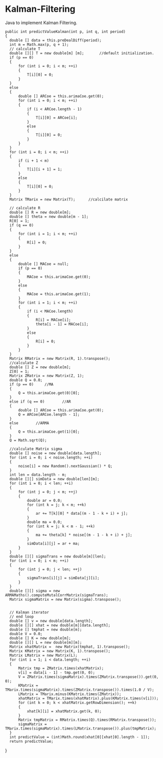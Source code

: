 # Kalman-Filtering
Java to implement Kalman Filtering.

    public int predictValueKalman(int p, int q, int period)
    {
      double [] data = this.preDealDiff(period);
      int m = Math.max(p, q + 1);
      // calculate T
      double [][] T = new double[m] [m];       //default initialization.
      if (p == 0)
      {
          for (int i = 0; i < m; ++i)
          {
              T[i][0] = 0;
          }
      }
      else
      {
          double [] ARCoe = this.arimaCoe.get(0);
          for (int i = 0; i < m; ++i)
          {
              if (i < ARCoe.length - 1)
              {
                  T[i][0] = ARCoe[i];
              }
              else
              {
                  T[i][0] = 0;
              }
          }
      }
      for (int i = 0; i < m; ++i)
      {
          if (i + 1 < m)
          {
              T[i][i + 1] = 1;
          }
          else
          {
              T[i][0] = 0;
          }
      }
      Matrix TMarix = new Matrix(T);      //calcilate matrix    
      
      // calculate R
      double [] R = new double[m];       
      double [] theta = new double[m - 1];
      R[0] = 1;
      if (q == 0)
      {
          for (int i = 1; i < m; ++i)
          {
              R[i] = 0;
          }
      }
      else
      {
          double [] MACoe = null;
          if (p == 0)
          {
              MACoe = this.arimaCoe.get(0);
          }
          else
          {
              MACoe = this.arimaCoe.get(1);
          }
          for (int i = 1; i < m; ++i)
          {
              if (i < MACoe.length)
              {
                  R[i] = MACoe[i];
                  theta[i - 1] = MACoe[i];
              }
              else
              {
                  R[i] = 0;
              }
          }
      }
      Matrix RMatrix = new Matrix(R, 1).transpose();
      //calculate Z
      double [] Z = new double[m];        
      Z[0] = 1;
      Matrix ZMatrix = new Matrix(Z, 1);
      double Q = 0.0;
      if (p == 0)     //MA
      {
          Q = this.arimaCoe.get(0)[0];
      }
      else if (q == 0)        //AR
      {
          double [] ARCoe = this.arimaCoe.get(0);
          Q = ARCoe[ARCoe.length - 1];
      }
      else        //ARMA
      {
          Q = this.arimaCoe.get(1)[0];
      }
      Q = Math.sqrt(Q);
      
      //calculate Matrix sigma
      double [] noise = new double[data.length];
      for (int i = 0; i < noise.length; ++i)
      {
          noise[i] = new Random().nextGaussian() * Q;
      }
      int len = data.length - m;
      double [][] simData = new double[len][m];
      for (int i = 0; i < len; ++i)
      {
          for (int j = 0; j < m; ++j)
          {
              double ar = 0.0;
              for (int k = j; k < m; ++k)
              {
                  ar += T[k][0] * data[(m - 1 - k + i) + j];
              }
              double ma = 0.0;
              for (int k = j; k < m - 1; ++k)
              {
                  ma += theta[k] * noise[(m - 1 - k + i) + j];
              }
              simData[i][j] = ar + ma;
          }
      }
      double [][] sigmaTrans = new double[m][len];
      for (int i = 0; i < m; ++i)
      {
          for (int j = 0; j < len; ++j)
          {
              sigmaTrans[i][j] = simData[j][i];
          }
      }
      double [][] sigma = new ARMAMaths().computeMutalCorrMatrix(sigmaTrans);
      Matrix sigmaMatrix = new Matrix(sigma).transpose();
      
      
      // Kalman iterator
      // end loop
      double [] v = new double[data.length];
      double [][] xhat = new double[m][data.length];
      double [] tmphat = new double[m];
      double V = 0.0;
      double [] K = new double[m];
      double [][] L = new double[m][m];
      Matrix xhatMatrix =  new Matrix(tmphat, 1).transpose();
      Matrix KMatrix = new Matrix(K, 1).transpose();
      Matrix LMatrix = new Matrix(L);
      for (int i = 1; i < data.length; ++i)
      {
          Matrix tmp = ZMatrix.times(xhatMatrix);
          v[i] = data[i - 1] - tmp.get(0, 0);
          V = ZMatrix.times(sigmaMatrix).times(ZMatrix.transpose()).get(0, 0);
          KMatrix = TMarix.times(sigmaMatrix).times(ZMatrix.transpose()).times(1.0 / V);
          LMatrix = TMarix.minus(KMatrix.times(ZMatrix));
          xhatMatrix = TMarix.times(xhatMatrix).plus(KMatrix.times(v[i]));
          for (int k = 0; k < xhatMatrix.getRowDimension(); ++k)
          {
              xhat[k][i] = xhatMatrix.get(k, 0);
          }
          Matrix tmpMatrix = RMatrix.times(Q).times(RMatrix.transpose());
          sigmaMatrix = TMarix.times(sigmaMatrix).times(LMatrix.transpose()).plus(tmpMatrix);
      }
      int predictValue = (int)Math.round(xhat[0][xhat[0].length - 1]);
      return predictValue;
  }
